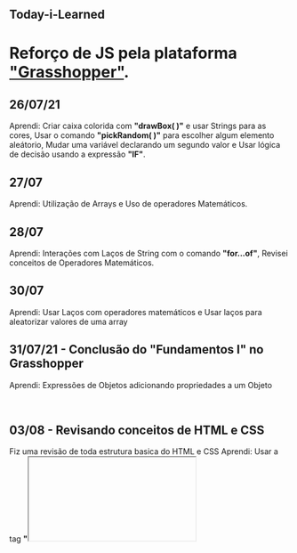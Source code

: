 ## Today-i-Learned

# Reforço de JS pela plataforma ["Grasshopper"](https://grasshopper.app/pt_br/).
## 26/07/21
Aprendi: Criar caixa colorida com **"drawBox( )"** e usar Strings para as cores, Usar o comando **"pickRandom( )"** para escolher algum elemento aleátorio,  Mudar uma variável declarando um segundo valor e Usar lógica de decisão usando a expressão **"IF"**.


## 27/07
Aprendi: Utilização de Arrays e Uso de operadores Matemáticos.


## 28/07
Aprendi: Interações com Laços de String com o comando **"for...of"**, Revisei conceitos de Operadores Matemáticos.


## 30/07
Aprendi: Usar Laços com operadores matemáticos e Usar laços para aleatorizar valores de uma array

## 31/07/21 - Conclusão do "Fundamentos I" no Grasshopper
Aprendi: Expressões de Objetos adicionando propriedades a um Objeto

</br>

## 03/08 - Revisando conceitos de HTML e CSS
Fiz uma revisão de toda estrutura basica do HTML e CSS
Aprendi: Usar a tag **"<iframe>"** para utilizar vídeos na página, Utilizar o Servidor Do **Google Fotos** para utilizar uma imagem na página, Utilizar a tag **"<center>"** para alinhar a imagem direto do html, Atribuir o valor **"_blank"** no atributo "target" para abrir a página em uma nova guia.

